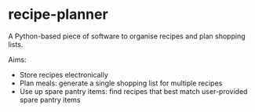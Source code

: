# recipe-planner
A Python-based piece of software to organise recipes and plan shopping lists. 

Aims: 
- Store recipes electronically
- Plan meals: generate a single shopping list for multiple recipes
- Use up spare pantry items: find recipes that best match user-provided spare pantry items